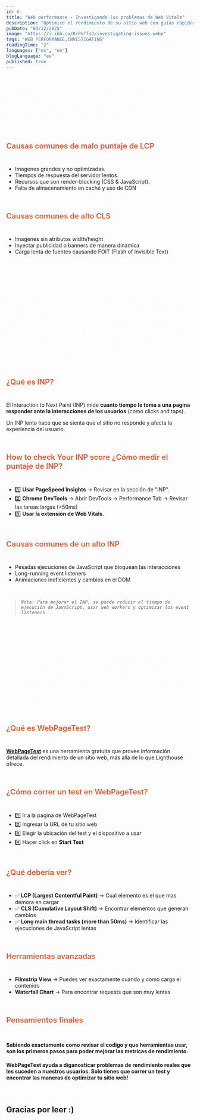 ```yaml
---
id: 6
title: "Web performance - Investigando los problemas de Web Vitals"
description: "Optimice el rendimiento de su sitio web con guías rápidas y prácticas sobre Web Vitals."
pubDate: "03/12/2025"
image: "https://i.ibb.co/KcPkffsJ/investigating-issues.webp"
tags: "WEB PERFORMANCE,INVESTIGATING"
readingTime: "2"
languages: ["es", "en"]
blogLanguage: "es"
published: true
---
```


<br/>

<h1 style="color:white;font-size:32px;margin-top:20px;font-weight:600;width:100%;display:flex;justify-content:center">
Causas comunes de malos puntajes de wev vitals
</h1>

<br/>

<p style="color:#e9552f;margin-top:24px;margin-bottom:10px;font-size:20px;font-weight:600">
Causas comunes de malo puntaje de LCP
</p>

<br/>

- Imagenes grandes y no optimizadas.
- Tiempos de respuesta del servidor lentos.
- Recursos que son render-blocking (CSS & JavaScript).
- Falta de almacenamiento en caché y uso de CDN

<br/>

<p style="color:#e9552f;margin-top:24px;margin-bottom:10px;font-size:20px;font-weight:600">
Causas comunes de alto CLS
</p>

<br/>

- Imagenes sin atributos width/height
- Inyectar publicidad o banners de manera dinamica
- Carga lenta de fuentes causando FOIT (Flash of Invisible Text)

<br/>

<h1 style="color:white;font-size:32px;margin-top:80px;font-weight:600;width:100%;display:flex;justify-content:center">
What causes a poor INP Score and how to diagnose it
¿Qué causa un mal puntaje de INP y cómo diagnosticarlo?
</h1>

<br/>

<p style="color:#e9552f;margin-top:24px;margin-bottom:10px;font-size:20px;font-weight:600">
¿Qué es INP?
</p>

<br/>

El Interaction to Next Paint (INP) mide **cuanto tiempo le toma a una pagina responder ante la interacciones de los usuarios** (como clicks and taps).

Un INP lento hace que se sienta que el sitio no responde y afecta la experiencia del usuario.

<br/>

<p style="color:#e9552f;margin-top:24px;margin-bottom:10px;font-size:20px;font-weight:600">
How to check Your INP score
¿Cómo medir el puntaje de INP?
</p>

<br/>

- 1️⃣ **Usar PageSpeed Insights** → Revisar en la sección de "INP".
- 2️⃣ **Chrome DevTools** → Abrir DevTools → Performance Tab → Revisar las tareas largas (>50ms)
- 3️⃣ **Usar la extensión de Web Vitals**.

<br/>

<p style="color:#e9552f;margin-top:24px;margin-bottom:10px;font-size:20px;font-weight:600">
Causas comunes de un alto INP
</p>

<br/>

- Pesadas ejecuciones de JavaScript que bloquean las interacciones
- Long-running event listeners
- Animaciones ineficientes y cambios en el DOM

<br/>

> _`Nota: Para mejorar el INP, se puede reducir el tiempo de ejecución de JavaScript, usar web workers y optimizar los event listeners.`_

<br/>

<h1 style="color:white;font-size:32px;margin-top:80px;font-weight:600;width:100%;display:flex;justify-content:center">
¿Cómo usar WebPageTest para encontrar cuellos de botella de rendimiento?
</h1>

<br/>

<p style="color:#e9552f;margin-top:24px;margin-bottom:10px;font-size:20px;font-weight:600">
¿Qué es WebPageTest?
</p>

<br/>

<a style="text-decoration:underline" href="https://www.webpagetest.org/" target="_blank"> **WebPageTest**</a> es una herramienta gratuita que provee información detallada del rendimiento de un sitio web, más alla de lo que Lighthouse ofrece.

<br/>

<p style="color:#e9552f;margin-top:24px;margin-bottom:10px;font-size:20px;font-weight:600">
¿Cómo correr un test en WebPageTest?
</p>

<br/>

- 1️⃣ Ir a la página de WebPageTest
- 2️⃣ Ingresar la URL de tu sitio web
- 3️⃣ Elegir la ubicación del test y el dispositivo a usar
- 4️⃣ Hacer click en **Start Test**

<br/>

<p style="color:#e9552f;margin-top:24px;margin-bottom:10px;font-size:20px;font-weight:600">
¿Qué debería ver?
</p>

<br/>

- ✅ **LCP (Largest Contentful Paint)** → Cual elemento es el que mas demora en cargar
- ✅ **CLS (Cumulative Layout Shift)** → Encontrar elementos que generan cambios
- ✅ **Long main thread tasks (more than 50ms)** → Identificar las ejecuciones de JavaScript lentas

<br/>

<p style="color:#e9552f;margin-top:24px;margin-bottom:10px;font-size:20px;font-weight:600">
Herramientas avanzadas
</p>

<br/>

- **Filmstrip View** → Puedes ver exactamente cuando y como carga el contenido
- **Waterfall Chart** → Para encontrar requests que son muy lentas

<br />

<p style="color:#e9552f;margin-top:24px;margin-bottom:10px;font-size:20px;font-weight:600">
Pensamientos finales
</p>

<br />

#### Sabiendo exactamente como revisar el codigo y que herramientas usar, son los primeros pasos para poder mejorar las metricas de rendimiento.

#### WebPageTest ayuda a diganosticar **problemas de rendimiento reales que les suceden a nuestros usuarios**. Solo tienes que correr un test y encontrar las maneras de optimizar tu sitio web!

<br />

## **Gracias por leer :)**
